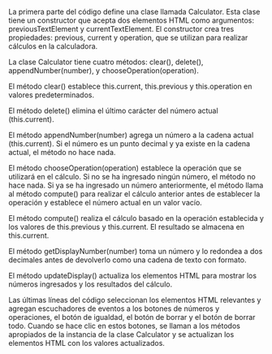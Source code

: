 La primera parte del código define una clase llamada Calculator. Esta clase tiene un constructor que acepta dos elementos HTML como argumentos: previousTextElement y currentTextElement. El constructor crea tres propiedades: previous, current y operation, que se utilizan para realizar cálculos en la calculadora.

La clase Calculator tiene cuatro métodos: clear(), delete(), appendNumber(number), y chooseOperation(operation).

El método clear() establece this.current, this.previous y this.operation en valores predeterminados.

El método delete() elimina el último carácter del número actual (this.current).

El método appendNumber(number) agrega un número a la cadena actual (this.current). Si el número es un punto decimal y ya existe en la cadena actual, el método no hace nada.

El método chooseOperation(operation) establece la operación que se utilizará en el cálculo. Si no se ha ingresado ningún número, el método no hace nada. Si ya se ha ingresado un número anteriormente, el método llama al método compute() para realizar el cálculo anterior antes de establecer la operación y establece el número actual en un valor vacío.

El método compute() realiza el cálculo basado en la operación establecida y los valores de this.previous y this.current. El resultado se almacena en this.current.

El método getDisplayNumber(number) toma un número y lo redondea a dos decimales antes de devolverlo como una cadena de texto con formato.

El método updateDisplay() actualiza los elementos HTML para mostrar los números ingresados y los resultados del cálculo.

Las últimas líneas del código seleccionan los elementos HTML relevantes y agregan escuchadores de eventos a los botones de números y operaciones, el botón de igualdad, el botón de borrar y el botón de borrar todo. Cuando se hace clic en estos botones, se llaman a los métodos apropiados de la instancia de la clase Calculator y se actualizan los elementos HTML con los valores actualizados.